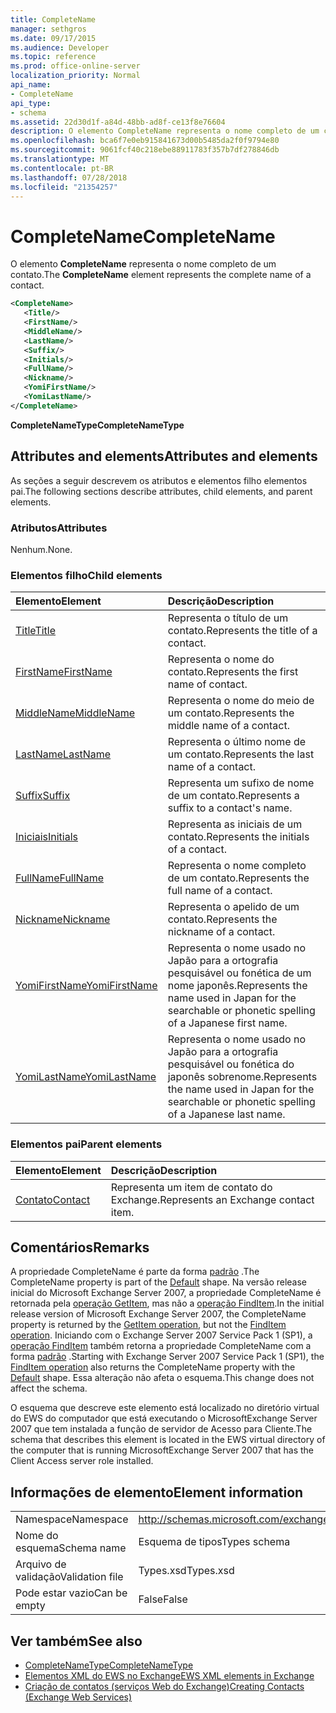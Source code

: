 ```yaml
---
title: CompleteName
manager: sethgros
ms.date: 09/17/2015
ms.audience: Developer
ms.topic: reference
ms.prod: office-online-server
localization_priority: Normal
api_name:
- CompleteName
api_type:
- schema
ms.assetid: 22d30d1f-a84d-48bb-ad8f-ce13f8e76604
description: O elemento CompleteName representa o nome completo de um contato.
ms.openlocfilehash: bca6f7e0eb915841673d00b5485da2f0f9794e80
ms.sourcegitcommit: 9061fcf40c218ebe88911783f357b7df278846db
ms.translationtype: MT
ms.contentlocale: pt-BR
ms.lasthandoff: 07/28/2018
ms.locfileid: "21354257"
---
```

# <a name="completename"></a><span data-ttu-id="d7080-103">CompleteName</span><span class="sxs-lookup"><span data-stu-id="d7080-103">CompleteName</span></span>

<span data-ttu-id="d7080-104">O elemento **CompleteName** representa o nome completo de um contato.</span><span class="sxs-lookup"><span data-stu-id="d7080-104">The **CompleteName** element represents the complete name of a contact.</span></span> 
  
```xml
<CompleteName>
   <Title/>
   <FirstName/>
   <MiddleName/>
   <LastName/>
   <Suffix/>
   <Initials/>
   <FullName/>
   <Nickname/>
   <YomiFirstName/>
   <YomiLastName/>
</CompleteName>
```

 <span data-ttu-id="d7080-105">**CompleteNameType**</span><span class="sxs-lookup"><span data-stu-id="d7080-105">**CompleteNameType**</span></span>
## <a name="attributes-and-elements"></a><span data-ttu-id="d7080-106">Attributes and elements</span><span class="sxs-lookup"><span data-stu-id="d7080-106">Attributes and elements</span></span>

<span data-ttu-id="d7080-107">As seções a seguir descrevem os atributos e elementos filho elementos pai.</span><span class="sxs-lookup"><span data-stu-id="d7080-107">The following sections describe attributes, child elements, and parent elements.</span></span>
  
### <a name="attributes"></a><span data-ttu-id="d7080-108">Atributos</span><span class="sxs-lookup"><span data-stu-id="d7080-108">Attributes</span></span>

<span data-ttu-id="d7080-109">Nenhum.</span><span class="sxs-lookup"><span data-stu-id="d7080-109">None.</span></span>
  
### <a name="child-elements"></a><span data-ttu-id="d7080-110">Elementos filho</span><span class="sxs-lookup"><span data-stu-id="d7080-110">Child elements</span></span>

|<span data-ttu-id="d7080-111">**Elemento**</span><span class="sxs-lookup"><span data-stu-id="d7080-111">**Element**</span></span>|<span data-ttu-id="d7080-112">**Descrição**</span><span class="sxs-lookup"><span data-stu-id="d7080-112">**Description**</span></span>|
|:-----|:-----|
|[<span data-ttu-id="d7080-113">Title</span><span class="sxs-lookup"><span data-stu-id="d7080-113">Title</span></span>](title.md) <br/> |<span data-ttu-id="d7080-114">Representa o título de um contato.</span><span class="sxs-lookup"><span data-stu-id="d7080-114">Represents the title of a contact.</span></span>  <br/> |
|[<span data-ttu-id="d7080-115">FirstName</span><span class="sxs-lookup"><span data-stu-id="d7080-115">FirstName</span></span>](firstname.md) <br/> |<span data-ttu-id="d7080-116">Representa o nome do contato.</span><span class="sxs-lookup"><span data-stu-id="d7080-116">Represents the first name of contact.</span></span>  <br/> |
|[<span data-ttu-id="d7080-117">MiddleName</span><span class="sxs-lookup"><span data-stu-id="d7080-117">MiddleName</span></span>](middlename.md) <br/> |<span data-ttu-id="d7080-118">Representa o nome do meio de um contato.</span><span class="sxs-lookup"><span data-stu-id="d7080-118">Represents the middle name of a contact.</span></span>  <br/> |
|[<span data-ttu-id="d7080-119">LastName</span><span class="sxs-lookup"><span data-stu-id="d7080-119">LastName</span></span>](lastname.md) <br/> |<span data-ttu-id="d7080-120">Representa o último nome de um contato.</span><span class="sxs-lookup"><span data-stu-id="d7080-120">Represents the last name of a contact.</span></span>  <br/> |
|[<span data-ttu-id="d7080-121">Suffix</span><span class="sxs-lookup"><span data-stu-id="d7080-121">Suffix</span></span>](suffix.md) <br/> |<span data-ttu-id="d7080-122">Representa um sufixo de nome de um contato.</span><span class="sxs-lookup"><span data-stu-id="d7080-122">Represents a suffix to a contact's name.</span></span>  <br/> |
|[<span data-ttu-id="d7080-123">Iniciais</span><span class="sxs-lookup"><span data-stu-id="d7080-123">Initials</span></span>](initials.md) <br/> |<span data-ttu-id="d7080-124">Representa as iniciais de um contato.</span><span class="sxs-lookup"><span data-stu-id="d7080-124">Represents the initials of a contact.</span></span>  <br/> |
|[<span data-ttu-id="d7080-125">FullName</span><span class="sxs-lookup"><span data-stu-id="d7080-125">FullName</span></span>](fullname.md) <br/> |<span data-ttu-id="d7080-126">Representa o nome completo de um contato.</span><span class="sxs-lookup"><span data-stu-id="d7080-126">Represents the full name of a contact.</span></span>  <br/> |
|[<span data-ttu-id="d7080-127">Nickname</span><span class="sxs-lookup"><span data-stu-id="d7080-127">Nickname</span></span>](nickname.md) <br/> |<span data-ttu-id="d7080-128">Representa o apelido de um contato.</span><span class="sxs-lookup"><span data-stu-id="d7080-128">Represents the nickname of a contact.</span></span>  <br/> |
|[<span data-ttu-id="d7080-129">YomiFirstName</span><span class="sxs-lookup"><span data-stu-id="d7080-129">YomiFirstName</span></span>](yomifirstname.md) <br/> |<span data-ttu-id="d7080-130">Representa o nome usado no Japão para a ortografia pesquisável ou fonética de um nome japonês.</span><span class="sxs-lookup"><span data-stu-id="d7080-130">Represents the name used in Japan for the searchable or phonetic spelling of a Japanese first name.</span></span>  <br/> |
|[<span data-ttu-id="d7080-131">YomiLastName</span><span class="sxs-lookup"><span data-stu-id="d7080-131">YomiLastName</span></span>](yomilastname.md) <br/> |<span data-ttu-id="d7080-132">Representa o nome usado no Japão para a ortografia pesquisável ou fonética do japonês sobrenome.</span><span class="sxs-lookup"><span data-stu-id="d7080-132">Represents the name used in Japan for the searchable or phonetic spelling of a Japanese last name.</span></span>  <br/> |
   
### <a name="parent-elements"></a><span data-ttu-id="d7080-133">Elementos pai</span><span class="sxs-lookup"><span data-stu-id="d7080-133">Parent elements</span></span>

|<span data-ttu-id="d7080-134">**Elemento**</span><span class="sxs-lookup"><span data-stu-id="d7080-134">**Element**</span></span>|<span data-ttu-id="d7080-135">**Descrição**</span><span class="sxs-lookup"><span data-stu-id="d7080-135">**Description**</span></span>|
|:-----|:-----|
|[<span data-ttu-id="d7080-136">Contato</span><span class="sxs-lookup"><span data-stu-id="d7080-136">Contact</span></span>](contact.md) <br/> |<span data-ttu-id="d7080-137">Representa um item de contato do Exchange.</span><span class="sxs-lookup"><span data-stu-id="d7080-137">Represents an Exchange contact item.</span></span>  <br/> |
   
## <a name="remarks"></a><span data-ttu-id="d7080-138">Comentários</span><span class="sxs-lookup"><span data-stu-id="d7080-138">Remarks</span></span>

<span data-ttu-id="d7080-139">A propriedade CompleteName é parte da forma [padrão](https://docs.microsoft.com/en-us/dotnet/api/exchangewebservices.defaultshapenamestype?view=exchange-ews-proxy) .</span><span class="sxs-lookup"><span data-stu-id="d7080-139">The CompleteName property is part of the [Default](https://docs.microsoft.com/en-us/dotnet/api/exchangewebservices.defaultshapenamestype?view=exchange-ews-proxy) shape.</span></span> <span data-ttu-id="d7080-140">Na versão release inicial do Microsoft Exchange Server 2007, a propriedade CompleteName é retornada pela [operação GetItem](getitem-operation.md), mas não a [operação FindItem](finditem-operation.md).</span><span class="sxs-lookup"><span data-stu-id="d7080-140">In the initial release version of Microsoft Exchange Server 2007, the CompleteName property is returned by the [GetItem operation](getitem-operation.md), but not the [FindItem operation](finditem-operation.md).</span></span> <span data-ttu-id="d7080-141">Iniciando com o Exchange Server 2007 Service Pack 1 (SP1), a [operação FindItem](finditem-operation.md) também retorna a propriedade CompleteName com a forma [padrão](https://docs.microsoft.com/en-us/dotnet/api/exchangewebservices.defaultshapenamestype?view=exchange-ews-proxy) .</span><span class="sxs-lookup"><span data-stu-id="d7080-141">Starting with Exchange Server 2007 Service Pack 1 (SP1), the [FindItem operation](finditem-operation.md) also returns the CompleteName property with the [Default](https://docs.microsoft.com/en-us/dotnet/api/exchangewebservices.defaultshapenamestype?view=exchange-ews-proxy) shape.</span></span> <span data-ttu-id="d7080-142">Essa alteração não afeta o esquema.</span><span class="sxs-lookup"><span data-stu-id="d7080-142">This change does not affect the schema.</span></span> 
  
<span data-ttu-id="d7080-143">O esquema que descreve este elemento está localizado no diretório virtual do EWS do computador que está executando o MicrosoftExchange Server 2007 que tem instalada a função de servidor de Acesso para Cliente.</span><span class="sxs-lookup"><span data-stu-id="d7080-143">The schema that describes this element is located in the EWS virtual directory of the computer that is running MicrosoftExchange Server 2007 that has the Client Access server role installed.</span></span>
  
## <a name="element-information"></a><span data-ttu-id="d7080-144">Informações de elemento</span><span class="sxs-lookup"><span data-stu-id="d7080-144">Element information</span></span>

|||
|:-----|:-----|
|<span data-ttu-id="d7080-145">Namespace</span><span class="sxs-lookup"><span data-stu-id="d7080-145">Namespace</span></span>  <br/> |http://schemas.microsoft.com/exchange/services/2006/types  <br/> |
|<span data-ttu-id="d7080-146">Nome do esquema</span><span class="sxs-lookup"><span data-stu-id="d7080-146">Schema name</span></span>  <br/> |<span data-ttu-id="d7080-147">Esquema de tipos</span><span class="sxs-lookup"><span data-stu-id="d7080-147">Types schema</span></span>  <br/> |
|<span data-ttu-id="d7080-148">Arquivo de validação</span><span class="sxs-lookup"><span data-stu-id="d7080-148">Validation file</span></span>  <br/> |<span data-ttu-id="d7080-149">Types.xsd</span><span class="sxs-lookup"><span data-stu-id="d7080-149">Types.xsd</span></span>  <br/> |
|<span data-ttu-id="d7080-150">Pode estar vazio</span><span class="sxs-lookup"><span data-stu-id="d7080-150">Can be empty</span></span>  <br/> |<span data-ttu-id="d7080-151">False</span><span class="sxs-lookup"><span data-stu-id="d7080-151">False</span></span>  <br/> |
   
## <a name="see-also"></a><span data-ttu-id="d7080-152">Ver também</span><span class="sxs-lookup"><span data-stu-id="d7080-152">See also</span></span>

- [<span data-ttu-id="d7080-153">CompleteNameType</span><span class="sxs-lookup"><span data-stu-id="d7080-153">CompleteNameType</span></span>](https://msdn.microsoft.com/library/ExchangeWebServices.CompleteNameType.aspx)
- [<span data-ttu-id="d7080-154">Elementos XML do EWS no Exchange</span><span class="sxs-lookup"><span data-stu-id="d7080-154">EWS XML elements in Exchange</span></span>](ews-xml-elements-in-exchange.md)
- [<span data-ttu-id="d7080-155">Criação de contatos (serviços Web do Exchange)</span><span class="sxs-lookup"><span data-stu-id="d7080-155">Creating Contacts (Exchange Web Services)</span></span>](http://msdn.microsoft.com/library/4845917e-70d1-481c-bbd7-011ec6571789%28Office.15%29.aspx)

